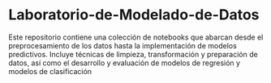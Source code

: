 # Laboratorio-de-Modelado-de-Datos
Este repositorio contiene una colección de notebooks que abarcan desde el preprocesamiento de los datos hasta la implementación de modelos predictivos. Incluye técnicas de limpieza, transformación y preparación de datos, así como el desarrollo y evaluación de modelos de regresión y modelos de clasificación
